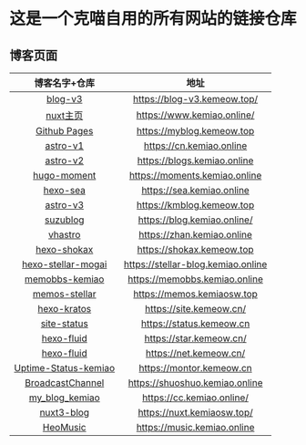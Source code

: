 # 这是一个克喵自用的所有网站的链接仓库

## 博客页面

| 博客名字+仓库 | 地址 |
| :---: | :---: |
| [blog-v3](https://github.com/Kemeow815/blog-v3) |<https://blog-v3.kemeow.top/>|
| [nuxt主页](https://github.com/Kemeow815/blog-homepage-v5) |<https://www.kemiao.online/>|
| [Github Pages](https://github.com/Kemeow815/Kemeow815.github.io) | <https://myblog.kemeow.top> |
| [astro-v1](https://github.com/Kemeow815/blog-astro-kemiao) | <https://cn.kemiao.online> |
| [astro-v2](https://github.com/Kemeow815/meter-kemiao-blog) | <https://blogs.kemiao.online> |
| [hugo-moment](https://github.com/Kemeow815/Moments_kemiao) | <https://moments.kemiao.online> |
| [hexo-sea](https://github.com/Kemeow815/hexo-sea-kemaio) | <https://sea.kemiao.online> |
| [astro-v3](https://github.com/Kemeow815/astro-main-blog) | <https://kmblog.kemeow.top> |
| [suzublog](https://github.com/Kemeow815/suzublog-kemiaoblog) | <https://blog.kemiao.online/> |
| [vhastro](https://github.com/Kemeow815/vhAstro--kemiao) | <https://zhan.kemiao.online> |
| [hexo-shokax ](https://github.com/Kemeow815/hexo-shokax-kemiao)| <https://shokax.kemeow.top> |
| [hexo-stellar-mogai](https://github.com/Kemeow815/hexo-stellar-mogai) | <https://stellar-blog.kemiao.online> |
| [memobbs-kemiao](https://github.com/Kemeow815/memobbs-kemiao) | <https://memobbs.kemiao.online> |
| [memos-stellar](https://github.com/Kemeow815/memos-stellar) | <https://memos.kemiaosw.top> |
| [hexo-kratos](https://github.com/Kemeow815/hexo-kratos-kemiao-blog) | <https://site.kemeow.cn/> |
| [site-status](https://github.com/Kemeow815/site-status-kemiao-ims) | <https://status.kemeow.cn> |
| [hexo-fluid](https://github.com/Kemeow815/hexo-fluid-kemiao) | <https://star.kemeow.cn/> |
| [hexo-fluid](https://github.com/Kemeow815/hexo-cards-kemiao) | <https://net.kemeow.cn/> |
| [Uptime-Status-kemiao](https://github.com/Kemeow815/Uptime-Status-kemiao) | <https://montor.kemeow.cn> |
| [BroadcastChannel](https://github.com/Kemeow815/BroadcastChannel) | <https://shuoshuo.kemiao.online> |
| [my_blog_kemiao ](https://github.com/Kemeow815/my_blog_kemiao)| <https://cc.kemiao.online/> |
| [nuxt3-blog](https://github.com/Kemeow815/nuxt3-blog/tree/master) | <https://nuxt.kemiaosw.top/> |
| [HeoMusic](https://github.com/Kemeow815/HeoMusic) | <https://music.kemiao.online> |

